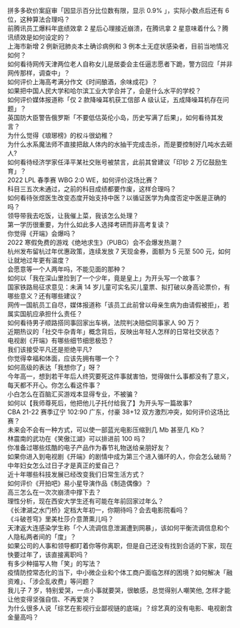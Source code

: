 拼多多砍价案庭审「因显示百分比位数有限，显示 0.9% 」，实际小数点后还有 6 位，这种算法合理吗？  
前腾讯员工爆料年底绩效拿 2 星后心理接近崩溃，在腾讯拿 2 星意味着什么？腾讯绩效是如何设定的？  
上海市新增 2 例新冠肺炎本土确诊病例和 3 例本土无症状感染者，目前当地情况如何？  
如何看待网传天津两位老人自称女儿是居委会主任逼志愿者下跪，警方回应「并非网传那样，调查中」？  
如何评价上海高考满分作文《时间酿酒，余味成花》？  
如果把中国人民大学和哈尔滨工业大学合并了，会是什么水平的学校？  
如何评价媒体报道称「仅 2 款降噪耳机获工信部 A 级认证，五成降噪耳机存在问题」？  
英国防大臣警告俄罗斯「不要低估英伦小岛，历史写满了后果」，如何看待其发言？  
为什么觉得《琅琊榜》的权斗很幼稚？  
为什么水系魔法师不直接把敌人体内的水抽干完成击杀，而是要控制好几吨水去砸人?  
如何看待经济学家任泽平某社交账号被禁言，此前其曾建议「印钞 2 万亿鼓励生育」？  
2022 LPL 春季赛 WBG 2:0 WE，如何评价这场比赛？  
科目三五次未通过，之前的科目成绩都要作废，这样合理吗？  
如何看待张煜医生改变态度开始支持中医？以循证医学为角度否定中医是正确的吗？  
领导带我去吃饭，让我催上菜，我该怎么处理？  
第一学历很重要，为什么如此多人选择考研而非高考复读？  
你觉得《开端》会爆吗？  
2022 寒假免费的游戏《绝地求生》（PUBG）会不会爆发热潮？  
杭州发布留杭过年优惠政策，连续发放 7 天现金券，面额为 5 元至 500 元，如何让就地过年更有温度？  
会愿意等一个人两年吗，不能见面的那种？  
如何以「我在深山里捡到了一个少年，竟是皇上」为开头写一个故事？  
国家铁路局征求意见：未满 14 岁儿童可实名买儿童票、拟打破以身高论票价，有哪些意义？还有哪些建议？  
网传一国航员工自尽，媒体报道称「该员工此前曾以母亲生病为由请假被拒」，若属实国航应承担什么责任？  
如何看待男子顺路搭同事回家出车祸，法院判决赔偿同事家人 90 万？  
近期热议的「社交牛杂青年」概念背后，反映出年轻人怎样的日常社交状态？  
电视剧《开端》有哪些细节细思极恐？  
我们该接受平凡还是拒绝平凡?  
你觉得幸福和体面，应该先拥有哪一个？  
如何高级的表达「我想你了」呀？  
今年高一，想到若干年后人终究要死这件事就害怕，觉得做什么事都没有了意义，每天都不开心。你怎么看这件事？  
小白怎么在百脑汇买游戏本显得专业，不被骗？  
如何以【我师尊死后，他把他儿子托付给我了】为开头写一篇故事?  
CBA 21-22 赛季辽宁 102:90 广东，付豪 38+12 双方激烈冲突，如何评价这场比赛？  
未来会不会有一种方式，可以使一部蓝光电影压缩到几 Mb 甚至几 Kb？  
林震南的武功在《笑傲江湖》可以排进前 100 吗？  
你准备过哪些炫酷的电子产品作为春节礼物送给亲朋好友？  
如果你进入到电视剧《开端》的剧情中成为第三个进入循环的人，你会怎么破局？  
中年妇女怎么过日子才是真正的爱自己？  
近十年哪些科技发展已经改变我们日常生活方式？  
如何评价《开拍吧》易小星导演作品《制造偶像》？  
高三怎么在一次次崩溃中撑下去？  
理性分析，现在西安大学生还有可能在年前回家过年么？  
《长津湖之水门桥》定档大年初一，你期待吗？会去电影院看吗？  
《斗破苍穹》里美杜莎介意萧熏儿吗？  
天津返大连感染学生称「个人流调信息泄漏遭到网暴」，该如何平衡流调信息和个人隐私两者间的「度」？  
如果公司的人事和领导都盯着你等你离职，但是自己还没有找到合适的下家，现在快要过年了，该直接离职吗？  
有多少种描写人物「笑」的写法？  
疫情防控常态化的当下，中小微企业和个体工商户面临怎样的困境？如何解决「融资难」、「涉企乱收费」等问题？  
我儿子 7 岁，特别爱哭，一点小事就要哭，很敏感，总觉得别人嘲笑他, 怎样才能让他变得坚强自信、不再爱哭？  
为什么很多人说「综艺在影视行业鄙视链的底端」？综艺真的没有电影、电视剧含金量高吗？  
